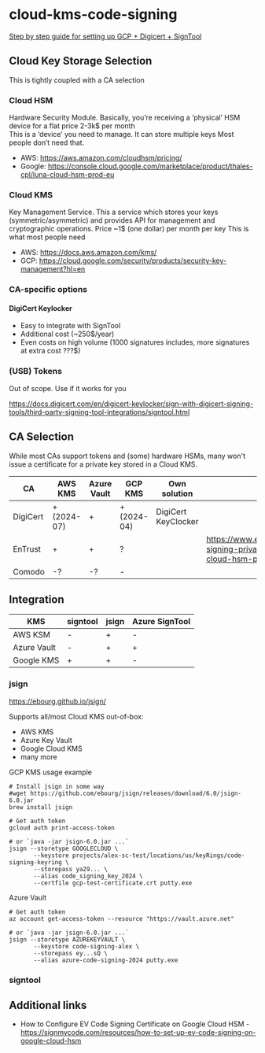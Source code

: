 # cloud-kms-code-signing

[Step by step guide for setting up GCP + Digicert + SignTool](DIGICERT_GCP_KMS.md)

## Cloud Key Storage Selection

This is tightly coupled with a CA selection

### Cloud HSM

Hardware Security Module. Basically, you’re receiving a ‘physical’ HSM device for a flat price 2-3k$ per month  
This is a ‘device’ you need to manage. It can store multiple keys
Most people don’t need that.  
- AWS: https://aws.amazon.com/cloudhsm/pricing/  
- Google: https://console.cloud.google.com/marketplace/product/thales-cpl/luna-cloud-hsm-prod-eu  


### Cloud KMS

Key Management Service. This a service which stores your keys (symmetric/asymmetric) and provides API for management and cryptographic operations. Price ~1$ (one dollar) per month per key
This is what most people need

- AWS: https://docs.aws.amazon.com/kms/
- GCP: https://cloud.google.com/security/products/security-key-management?hl=en

### CA-specific options

#### DigiCert Keylocker

- Easy to integrate with SignTool
- Additional cost (~250$/year)
- Even costs on high volume (1000 signatures includes, more signatures at extra cost ???$)

### (USB) Tokens
Out of scope. Use if it works for you

https://docs.digicert.com/en/digicert-keylocker/sign-with-digicert-signing-tools/third-party-signing-tool-integrations/signtool.html

## CA Selection

While most CAs support tokens and (some) hardware HSMs, many won't issue a certificate for a private key stored in a Cloud KMS.


| CA       | AWS KMS     | Azure Vault | GCP KMS     | Own solution        | Link                                                                                                               |
|----------|-------------|-------------|-------------|---------------------|--------------------------------------------------------------------------------------------------------------------|
| DigiCert | + (2024-07) | +           | + (2024-04) | DigiCert KeyClocker |                                                                                                                    | 
| EnTrust  | +           | +           | ?           |                     | https://www.entrust.com/knowledgebase/ssl/code-signing-private-key-protection-requirements-for-cloud-hsm-providers |
| Comodo   | -?          | -?          | -           |                     |                                                                                                                    |


## Integration

| KMS         | signtool | jsign | Azure SignTool |
|-------------|----------|-------|----------------|
| AWS KSM     | -        | +     | -              |
| Azure Vault | -        | +     | +              |
| Google KMS  | +        | +     | -              |

### jsign

https://ebourg.github.io/jsign/  

Supports all/most Cloud KMS out-of-box:
- AWS KMS
- Azure Key Vault
- Google Cloud KMS
- many more


GCP KMS usage example
```
# Install jsign in some way
#wget https://github.com/ebourg/jsign/releases/download/6.0/jsign-6.0.jar
brew install jsign

# Get auth token
gcloud auth print-access-token

# or `java -jar jsign-6.0.jar ...`
jsign --storetype GOOGLECLOUD \
       --keystore projects/alex-sc-test/locations/us/keyRings/code-signing-keyring \
       --storepass ya29... \
       --alias code_signing_key_2024 \
       --certfile gcp-test-certificate.crt putty.exe
```

Azure Vault
```
# Get auth token
az account get-access-token --resource "https://vault.azure.net"

# or `java -jar jsign-6.0.jar ...`
jsign --storetype AZUREKEYVAULT \
       --keystore code-signing-alex \
       --storepass ey...sQ \
       --alias azure-code-signing-2024 putty.exe
```

### signtool


## Additional links
- How to Configure EV Code Signing Certificate on Google Cloud HSM - https://signmycode.com/resources/how-to-set-up-ev-code-signing-on-google-cloud-hsm

